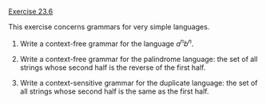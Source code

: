 [Exercise 23.6](ex_6/)

This exercise concerns grammars for very simple languages.

1.  Write a context-free grammar for the language $a^n b^n$.

2.  Write a context-free grammar for the palindrome language: the set of
    all strings whose second half is the reverse of the first half.

3.  Write a context-sensitive grammar for the duplicate language: the
    set of all strings whose second half is the same as the first half.
